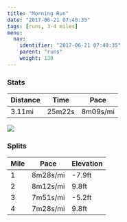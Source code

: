 ```yaml
---
title: "Morning Run"
date: "2017-06-21 07:40:35"
tags: [runs, 3-4 miles]
menu:
  nav:
    identifier: "2017-06-21 07:40:35"
    parent: "runs"
    weight: 130
---
```


### Stats

| Distance | Time | Pace |
|----------|------|------|
|3.11mi|25m22s|8m09s/mi|

<img src='https://maps.googleapis.com/maps/api/staticmap?maptype=roadmap&path=enc:wujeIhivLz@dOfCrAHlF|AiAMeFfAgCzD}@jChEcKlEC}E`C_DrCKnBhEaK|D@oF|BkC~CEdB|D_K`EO{DlAyCxDy@bChE}JjEScDjAkDlCoAxCfBTdC_KnDp@yHlE{AjCdE_K|EKkFdC{ChDE~AjD_KxEM{E~BeDdDCbBzD{HlD&key=AIzaSyAfqMeaZ1CCJFGP5cWud__oZnT_Pybg-1M&size=800x800&markers=color:yellow|label:S|53.4718,-2.24933&markers=color:green|label:F|53.46993999999997,-2.252949999999999'>

### Splits

| Mile | Pace | Elevation |
|------|------|-----------|
|1|8m28s/mi|-7.9ft|
|2|8m12s/mi|9.8ft|
|3|7m51s/mi|-5.2ft|
|4|7m28s/mi|9.8ft|
